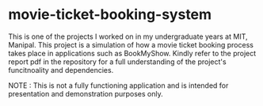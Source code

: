 # movie-ticket-booking-system
This is one of the projects I worked on in my undergraduate years at MIT, Manipal.
This project is a simulation of how a movie ticket booking process takes place in applications such as BookMyShow.
Kindly refer to the project report pdf in the repository for a full understanding of the project's funcitnoality and dependencies. 

NOTE : This is not a fully functioning application and is intended for presentation and demonstration purposes only.
